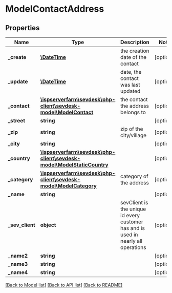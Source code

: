 # ModelContactAddress

## Properties
Name | Type | Description | Notes
------------ | ------------- | ------------- | -------------
**_create** | [**\DateTime**](\DateTime.md) | the creation date of the contact | [optional] 
**_update** | [**\DateTime**](\DateTime.md) | date, the contact was last updated | [optional] 
**_contact** | [**\ispserverfarm\sevdesk\php-client\sevdesk-model\ModelContact**](ModelContact.md) | the contact the address belongs to | [optional] 
**_street** | **string** |  | [optional] 
**_zip** | **string** | zip of the city/village | [optional] 
**_city** | **string** |  | [optional] 
**_country** | [**\ispserverfarm\sevdesk\php-client\sevdesk-model\ModelStaticCountry**](ModelStaticCountry.md) |  | [optional] 
**_category** | [**\ispserverfarm\sevdesk\php-client\sevdesk-model\ModelCategory**](ModelCategory.md) | category of the address | [optional] 
**_name** | **string** |  | [optional] 
**_sev_client** | **object** | sevClient is the unique id every customer has and is used in nearly all operations | [optional] 
**_name2** | **string** |  | [optional] 
**_name3** | **string** |  | [optional] 
**_name4** | **string** |  | [optional] 

[[Back to Model list]](../README.md#documentation-for-models) [[Back to API list]](../README.md#documentation-for-api-endpoints) [[Back to README]](../README.md)


